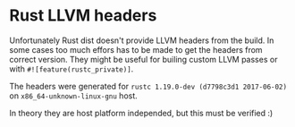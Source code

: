 # Rust LLVM headers

Unfortunately Rust dist doesn't provide LLVM headers from the build. In some cases too much effors has to be made to get the headers from correct version.
They might be useful for builing custom LLVM passes or with `#![feature(rustc_private)]`.

The headers were generated for `rustc 1.19.0-dev (d7798c3d1 2017-06-02)` on `x86_64-unknown-linux-gnu` host.

In theory they are host platform independed, but this must be verified :)